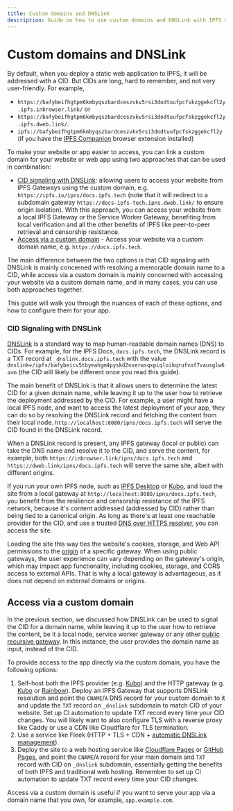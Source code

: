 ```yaml
---
title: Custom domains and DNSLink
description: Guide on how to use custom domains and DNSLink with IPFS deployed websites, allowing users to access your website or app via a custom domain.
---
```


# Custom domains and DNSLink

By default, when you deploy a static web application to IPFS, it will be addressed with a CID. But CIDs are long, hard to remember, and not very user-friendly. For example,

 - `https://bafybeifhgtpm6kmbyqszbardceszvkv5rsi3dodtuufpcfskzggekcfl2y.ipfs.inbrowser.link/` or
 - `https://bafybeifhgtpm6kmbyqszbardceszvkv5rsi3dodtuufpcfskzggekcfl2y.ipfs.dweb.link/`.
 - `ipfs://bafybeifhgtpm6kmbyqszbardceszvkv5rsi3dodtuufpcfskzggekcfl2y` (if you have the [IPFS Companion](https://github.com/ipfs/ipfs-companion) browser extension installed)

To make your website or app easier to access, you can link a custom domain for your website or web app using two approaches that can be used in combination:

- [CID signaling with DNSLink](#cid-signaling-with-dnslink): allowing users to access your website from IPFS Gateways using the custom domain, e.g. `https://ipfs.io/ipns/docs.ipfs.tech` (note that it will redirect to a subdomain gateway `https://docs-ipfs-tech.ipns.dweb.link/` to ensure origin isolation). With this approach, you can access your website from a local IPFS Gateway or the Service Worker Gateway, benefiting from local verification and all the other benefits of IPFS like peer-to-peer retrieval and censorship resistance.
- [Access via a custom domain](#access-via-a-custom-domain) - Access your website via a custom domain name, e.g. `https://docs.ipfs.tech`.

The main difference between the two options is that CID signaling with DNSLink is mainly concerned with resolving a memorable domain name to a CID, while access via a custom domain is mainly concerned with accessing your website via a custom domain name, and in many cases, you can use both approaches together.

This guide will walk you through the nuances of each of these options, and how to configure them for your app.

### CID Signaling with DNSLink

[DNSLink](../../concepts/dnslink.md) is a standard way to map human-readable domain names (DNS) to CIDs. For example, for the IPFS Docs, `docs.ipfs.tech`, the DNSLink record is a TXT record at `_dnslink.docs.ipfs.tech` with the value `dnslink=/ipfs/bafybeicv5tbyeahgm4pyskd2nverwsqxpiqloikqrufvof7vausglw6avm` (the CID will likely be different once you read this guide).

The main benefit of DNSLink is that it allows users to determine the latest CID for a given domain name, while leaving it up to the user how to retrieve the deployment addressed by the CID. For example, a user might have a local IPFS node, and want to access the latest deployment of your app, they can do so by resolving the DNSLink record and fetching the content from their local node. `http://localhost:8080/ipns/docs.ipfs.tech` will serve the CID found in the DNSLink record.

When a DNSLink record is present, any IPFS gateway (local or public) can take the DNS name and resolve it to the CID, and serve the content, for example, both `https://inbrowser.link/ipns/docs.ipfs.tech` and `https://dweb.link/ipns/docs.ipfs.tech` will serve the same site, albeit with different origins.

If you run your own IPFS node, such as [IPFS Desktop](../../install/ipfs-desktop.md) or [Kubo](../../install/command-line.md), and load the site from a local gateway at `http://localhost:8080/ipns/docs.ipfs.tech`, you benefit from the resilience and censorship resistance of the IPFS network, because it's content addressed (addressed by CID) rather than being tied to a canonical origin. As long as there's at least one reachable provider for the CID, and use a trusted [DNS over HTTPS resolver](https://github.com/ipfs/kubo/blob/master/docs/config.md#dnsresolvers), you can access the site.

Loading the site this way ties the website's cookies, storage, and Web API permissions to the [origin](https://developer.mozilla.org/en-US/docs/Glossary/Origin) of a specific gateway. When using public gateways, the user experience can vary depending on the gateway's origin, which may impact app functionality, including cookies, storage, and CORS access to external APIs. That is why a local gateway is advantageous, as it does not depend on external domains or origins.

## Access via a custom domain

In the previous section, we discussed how DNSLink can be used to signal the CID for a domain name, while leaving it up to the user how to retrieve the content, be it a local node, service worker gateway or any other [public recursive gateway](https://docs.ipfs.tech/concepts/ipfs-gateway/#recursive-vs-non-recursive-gateways). In this instance, the user provides the domain name as input, instead of the CID.

To provide access to the app directly via the custom domain, you have the following options:

1. Self-host both the IPFS provider (e.g. [Kubo](https://github.com/ipfs/kubo)) and the HTTP gateway (e.g. [Kubo](https://github.com/ipfs/kubo) or [Rainbow](https://github.com/ipfs/rainbow/)). Deploy an IPFS Gateway that supports DNSLink resolution and point the `CNAME`/`A` DNS record for your custom domain to it and  update the `TXT` record on `_dnslink` subdomain to match CID of your website. Set up CI automation to update TXT record every time your CID changes. You will likely want to also configure TLS with a reverse proxy like Caddy or use a CDN like Cloudflare for TLS termination.
2. Use a service like Fleek (HTTP + TLS + CDN + [automatic DNSLink management](https://fleek.xyz/docs/platform/domains/#dnslink)).
3. Deploy the site to a web hosting service like [Cloudflare Pages](https://pages.cloudflare.com/) or [GitHub Pages](https://pages.github.com/), and point the `CNAME`/`A` record for your main domain and `TXT` record with CID on `_dnslink` subdomain, essentially getting the benefits of both IPFS and traditional web hosting. Remember to set up CI automation to update TXT record every time your CID changes.

Access via a custom domain is useful if you want to serve your app via a domain name that you own, for example, `app.example.com`.
